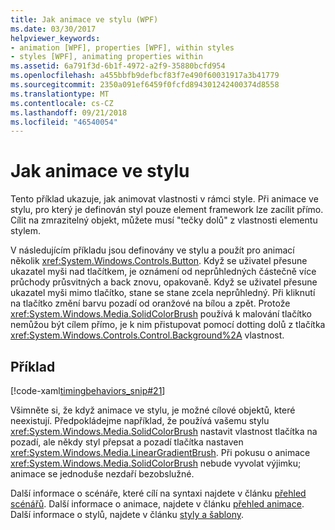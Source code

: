 ```yaml
---
title: Jak animace ve stylu (WPF)
ms.date: 03/30/2017
helpviewer_keywords:
- animation [WPF], properties [WPF], within styles
- styles [WPF], animating properties within
ms.assetid: 6a791f3d-6b1f-4972-a2f9-35880bcfd954
ms.openlocfilehash: a455bbfb9defbcf83f7e490f60031917a3b41779
ms.sourcegitcommit: 2350a091ef6459f0fcfd894301242400374d8558
ms.translationtype: MT
ms.contentlocale: cs-CZ
ms.lasthandoff: 09/21/2018
ms.locfileid: "46540054"
---
```

# <a name="how-to-animate-in-a-style"></a>Jak animace ve stylu

Tento příklad ukazuje, jak animovat vlastnosti v rámci style. Při animace ve stylu, pro který je definován styl pouze element framework lze zacílit přímo. Cílit na zmrazitelný objekt, můžete musí "tečky dolů" z vlastnosti elementu stylem.

V následujícím příkladu jsou definovány ve stylu a použít pro animací několik <xref:System.Windows.Controls.Button>. Když se uživatel přesune ukazatel myši nad tlačítkem, je oznámení od neprůhledných částečně více průchody průsvitných a back znovu, opakovaně. Když se uživatel přesune ukazatel myši mimo tlačítko, stane se stane zcela neprůhledný. Při kliknutí na tlačítko změní barvu pozadí od oranžové na bílou a zpět. Protože <xref:System.Windows.Media.SolidColorBrush> používá k malování tlačítko nemůžou být cílem přímo, je k nim přistupovat pomocí dotting dolů z tlačítka <xref:System.Windows.Controls.Control.Background%2A> vlastnost.

## <a name="example"></a>Příklad

[!code-xaml[timingbehaviors_snip#21](../../../../samples/snippets/csharp/VS_Snippets_Wpf/timingbehaviors_snip/CSharp/StyleStoryboardsExample.xaml#21)]

Všimněte si, že když animace ve stylu, je možné cílové objektů, které neexistují. Předpokládejme například, že používá vašemu stylu <xref:System.Windows.Media.SolidColorBrush> nastavit vlastnost tlačítka na pozadí, ale někdy styl přepsat a pozadí tlačítka nastaven <xref:System.Windows.Media.LinearGradientBrush>.  Při pokusu o animace <xref:System.Windows.Media.SolidColorBrush> nebude vyvolat výjimku; animace se jednoduše nezdaří bezobslužné.

Další informace o scénáře, které cílí na syntaxi najdete v článku [přehled scénářů](../../../../docs/framework/wpf/graphics-multimedia/storyboards-overview.md). Další informace o animace, najdete v článku [přehled animace](../../../../docs/framework/wpf/graphics-multimedia/animation-overview.md). Další informace o stylů, najdete v článku [styly a šablony](../../../../docs/framework/wpf/controls/styling-and-templating.md).
